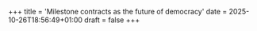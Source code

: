 +++
title = 'Milestone contracts as the future of democracy'
date = 2025-10-26T18:56:49+01:00
draft = false
+++
